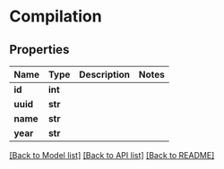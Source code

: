 # Compilation

## Properties
Name | Type | Description | Notes
------------ | ------------- | ------------- | -------------
**id** | **int** |  | 
**uuid** | **str** |  | 
**name** | **str** |  | 
**year** | **str** |  | 

[[Back to Model list]](../README.md#documentation-for-models) [[Back to API list]](../README.md#documentation-for-api-endpoints) [[Back to README]](../README.md)


